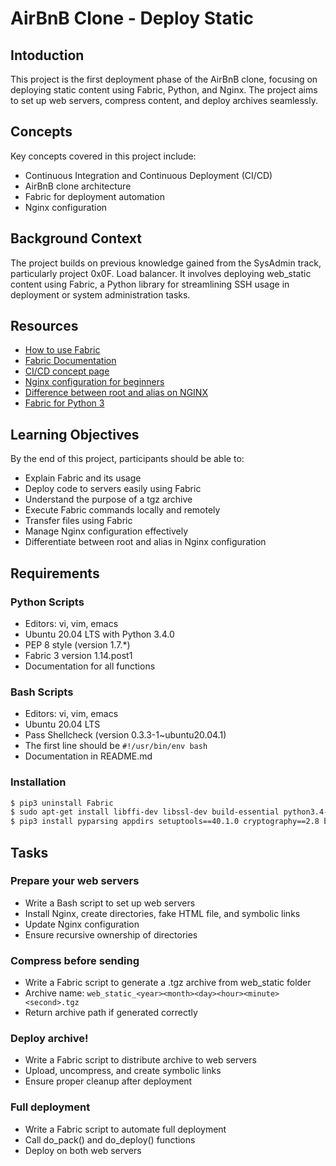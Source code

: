 # AirBnB Clone - Deploy Static

## Intoduction
This project is the first deployment phase of the AirBnB clone, focusing on deploying static content using Fabric, Python, and Nginx. The project aims to set up web servers, compress content, and deploy archives seamlessly.

## Concepts
Key concepts covered in this project include:
- Continuous Integration and Continuous Deployment (CI/CD)
- AirBnB clone architecture
- Fabric for deployment automation
- Nginx configuration

## Background Context
The project builds on previous knowledge gained from the SysAdmin track, particularly project 0x0F. Load balancer. It involves deploying web\_static content using Fabric, a Python library for streamlining SSH usage in deployment or system administration tasks.

## Resources
- [How to use Fabric](https://www.digitalocean.com/community/tutorials/how-to-use-fabric-to-automate-administration-tasks-and-deployments)
- [Fabric Documentation](https://docs.fabfile.org/en/2.6/)
- [CI/CD concept page](https://www.atlassian.com/continuous-delivery/principles/continuous-integration-vs-delivery-vs-deployment)
- [Nginx configuration for beginners](https://www.digitalocean.com/community/tutorials/understanding-nginx-server-and-location-block-selection-algorithms)
- [Difference between root and alias on NGINX](https://www.digitalocean.com/community/questions/nginx-alias-and-root-not-working)
- [Fabric for Python 3](https://pypi.org/project/Fabric3/)
  
## Learning Objectives
By the end of this project, participants should be able to:
- Explain Fabric and its usage
- Deploy code to servers easily using Fabric
- Understand the purpose of a tgz archive
- Execute Fabric commands locally and remotely
- Transfer files using Fabric
- Manage Nginx configuration effectively
- Differentiate between root and alias in Nginx configuration

## Requirements
### Python Scripts
- Editors: vi, vim, emacs
- Ubuntu 20.04 LTS with Python 3.4.0
- PEP 8 style (version 1.7.*)
- Fabric 3 version 1.14.post1
- Documentation for all functions
### Bash Scripts
- Editors: vi, vim, emacs
- Ubuntu 20.04 LTS
- Pass Shellcheck (version 0.3.3-1~ubuntu20.04.1)
- The first line should be `#!/usr/bin/env bash`
- Documentation in README.md
### Installation
```bash
$ pip3 uninstall Fabric
$ sudo apt-get install libffi-dev libssl-dev build-essential python3.4-dev libpython3-dev
$ pip3 install pyparsing appdirs setuptools==40.1.0 cryptography==2.8 bcrypt==3.1.7 PyNaCl==1.3.0 Fabric3==1.14.post1
```

## Tasks
### Prepare your web servers
- Write a Bash script to set up web servers
- Install Nginx, create directories, fake HTML file, and symbolic links
- Update Nginx configuration
- Ensure recursive ownership of directories
### Compress before sending
- Write a Fabric script to generate a .tgz archive from web_static folder
- Archive name: `web_static_<year><month><day><hour><minute><second>.tgz`
- Return archive path if generated correctly
### Deploy archive!
- Write a Fabric script to distribute archive to web servers
- Upload, uncompress, and create symbolic links
- Ensure proper cleanup after deployment
### Full deployment
- Write a Fabric script to automate full deployment
- Call do_pack() and do_deploy() functions
- Deploy on both web servers
